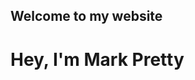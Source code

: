 ## Welcome to my website
<link rel="stylesheet" type="text/css" href="index.css" />

<h1>Hey, I'm Mark Pretty</h1>
